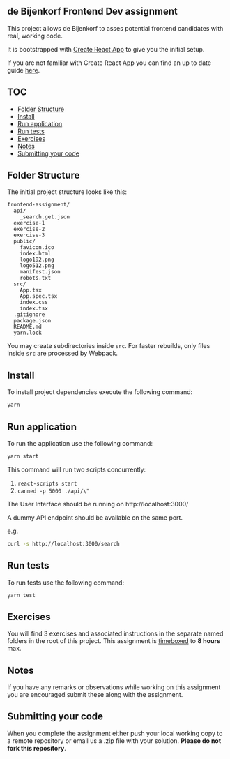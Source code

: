<!-- omit in toc -->

## de Bijenkorf Frontend Dev assignment

This project allows de Bijenkorf to asses potential frontend candidates with real, working code.

It is bootstrapped with [Create React App](https://github.com/facebook/create-react-app) to give you the initial setup.

If you are not familiar with Create React App you can find an up to date guide [here](https://github.com/facebook/create-react-app/blob/master/packages/cra-template/template/README.md).

<!-- omit in toc -->

## TOC

- [Folder Structure](#folder-structure)
- [Install](#install)
- [Run application](#run-application)
- [Run tests](#run-tests)
- [Exercises](#exercises)
- [Notes](#notes)
- [Submitting your code](#submitting-your-code)

## Folder Structure

The initial project structure looks like this:

```
frontend-assignment/
  api/
    _search.get.json
  exercise-1
  exercise-2
  exercise-3
  public/
    favicon.ico
    index.html
    logo192.png
    logo512.png
    manifest.json
    robots.txt
  src/
    App.tsx
    App.spec.tsx
    index.css
    index.tsx
  .gitignore
  package.json
  README.md
  yarn.lock
```

You may create subdirectories inside `src`. For faster rebuilds, only files inside `src` are processed by Webpack.

## Install

To install project dependencies execute the following command:

```sh
yarn
```

## Run application

To run the application use the following command:

```sh
yarn start
```

This command will run two scripts concurrently:

1. `react-scripts start`
2. `canned -p 5000 ./api/\"`

The User Interface should be running on http://localhost:3000/

A dummy API endpoint should be available on the same port.

e.g.

```sh
curl -s http://localhost:3000/search
```

## Run tests

To run tests use the following command:

```sh
yarn test
```

## Exercises

You will find 3 exercises and associated instructions in the separate named folders in the root of this project. This assignment is [timeboxed](https://en.wikipedia.org/wiki/Timeboxing) to **8 hours** max.

## Notes

If you have any remarks or observations while working on this assignment you are encouraged submit these along with the assignment.

## Submitting your code

When you complete the assignment either push your local working copy to a remote repository or email us a .zip file with your solution. **Please do not fork this repository**.

